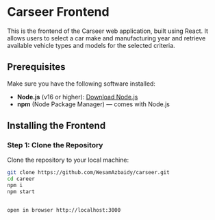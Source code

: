# Carseer Frontend

This is the frontend of the Carseer web application, built using React. It allows users to select a car make and manufacturing year and retrieve available vehicle types and models for the selected criteria.

## Prerequisites

Make sure you have the following software installed:

- **Node.js** (v16 or higher): [Download Node.js](https://nodejs.org/)
- **npm** (Node Package Manager) — comes with Node.js

## Installing the Frontend

### Step 1: Clone the Repository

Clone the repository to your local machine:

```bash
git clone https://github.com/WesamAzbaidy/carseer.git
cd career
npm i
npm start 


open in browser http://localhost:3000


